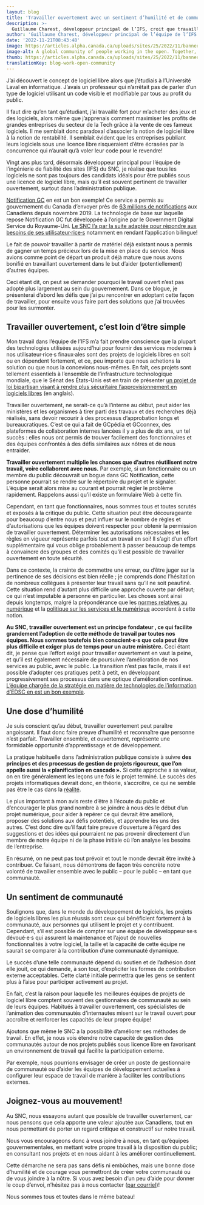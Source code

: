 ```yaml
---
layout: blog
title: 'Travailler ouvertement avec un sentiment d’humilité et de communauté'
description: >-
  Guillaume Charest, développeur principal de l’IFS, croit que travailler ouvertement avec un sentiment d’humilité et de communauté peut améliorer les expériences et les résultats liés au code source ouvert.
author: 'Guillaume Charest, développeur principal de l’équipe de l’IFS'
date: '2022-11-21T08:43:48'
image: https://articles.alpha.canada.ca/uploads/sites/25/2022/11/banner-blog-work-open-community.jpeg
image-alt: A global community of people working in the open. Together, they’re sharing ideas to improve the code’s quality. Une communauté mondiale de personnes qui travaillent ouvertement. Elles se partagent des idées pour améliorer la qualité du code.
thumb: https://articles.alpha.canada.ca/uploads/sites/25/2022/11/banner-blog-work-open-community.jpeg
translationKey: blog-work-open-community
---
```


<p>J’ai découvert le concept de logiciel libre alors que j’étudiais à l’Université Laval en informatique. J’avais un professeur qui n’arrêtait pas de parler d’un type de logiciel utilisant un code visible et modifiable par tous au profit du public.</p>



<p>Il faut dire qu’en tant qu’étudiant, j’ai travaillé fort pour m’acheter des jeux et des logiciels, alors même que j’apprenais comment maximiser les profits de grandes entreprises du secteur de la Tech grâce à la vente de ces fameux logiciels. Il me semblait donc paradoxal d’associer la notion de logiciel libre à la notion de rentabilité. Il semblait évident que les entreprises publiant leurs logiciels sous une licence libre risqueraient d’être écrasées par la concurrence qui n’aurait qu’à voler leur code pour le revendre!</p>



<p>Vingt ans plus tard, désormais développeur principal pour l’équipe de l’ingénierie de fiabilité des sites (IFS) du SNC, je réalise que tous les logiciels ne sont pas toujours des candidats idéals pour être publiés sous une licence de logiciel libre, mais qu’il est souvent pertinent de travailler ouvertement, surtout dans l’administration publique.</p>



<p><a href="https://notification.canada.ca/accueil">Notification GC</a> en est un bon exemple! Ce service a permis au gouvernement du Canada d’envoyer près de <a href="https://notification.canada.ca/activity">63 millions de notifications</a> aux Canadiens depuis novembre 2019. La technologie de base sur laquelle repose Notification GC fut développée à l’origine par le Government Digital Service du Royaume-Uni. <a href="https://numerique.canada.ca/2019/11/26/on-vous-pr%C3%A9sente-notification">Le SNC l’a par la suite adaptée pour répondre aux besoins de ses utilisateur·rice·s</a> notamment en rendant l’application bilingue!</p>



<p>Le fait de pouvoir travailler à partir de matériel déjà existant nous a permis de gagner un temps précieux lors de la mise en place du service. Nous avions comme point de départ un produit déjà mature que nous avons bonifié en travaillant ouvertement dans le but d’aider (potentiellement) d’autres équipes.</p>



<p>Ceci étant dit, on peut se demander pourquoi le travail ouvert n’est pas adopté plus largement au sein du gouvernement. Dans ce blogue, je présenterai d’abord les défis que j’ai pu rencontrer en adoptant cette façon de travailler, pour ensuite vous faire part des solutions que j’ai trouvées pour les surmonter.</p>



<h2 id="h-travailler-ouvertement-c-est-loin-d-etre-simple">Travailler ouvertement, c’est loin d’être simple</h2>



<p>Mon travail dans l’équipe de l’IFS m’a fait prendre conscience que la plupart des technologies utilisées aujourd’hui pour fournir des services modernes à nos utilisateur·rice·s finaux·ales sont des projets de logiciels libres en soit ou en dépendent fortement, et ce, peu importe que nous achetions la solution ou que nous la concevions nous-mêmes. En fait, ces projets sont tellement essentiels à l’ensemble de l’infrastructure technologique mondiale, que le Sénat des États-Unis est en train de présenter <a href="https://www.congress.gov/bill/117th-congress/senate-bill/4913">un projet de loi bipartisan visant à rendre plus sécuritaire l’approvisionnement en logiciels libres</a> (en anglais).</p>



<p>Travailler ouvertement, ne serait-ce qu’à l’interne au début, peut aider les ministères et les organismes à tirer parti des travaux et des recherches déjà réalisés, sans devoir recourir à des processus d’approbation longs et bureaucratiques. C’est ce qui a fait de GCpédia et GCconnex, des plateformes de collaboration internes lancées il y a plus de dix ans, un tel succès : elles nous ont permis de trouver facilement des fonctionnaires et des équipes confrontés à des défis similaires aux nôtres et de nous entraider.</p>



<p><strong>Travailler ouvertement multiplie les chances que d’autres réutilisent notre travail, voire collaborent avec nous.</strong> Par exemple, si un fonctionnaire ou un membre du public découvrait un bogue dans GC Notification, cette personne pourrait se rendre sur le répertoire du projet et le signaler. L’équipe serait alors mise au courant et pourrait régler le problème rapidement. Rappelons aussi qu’il existe un formulaire Web à cette fin.</p>



<p>Cependant, en tant que fonctionnaires, nous sommes tous et toutes scrutés et exposés à la critique du public. Cette situation peut être décourageante pour beaucoup d’entre nous et peut influer sur le nombre de règles et d’autorisations que les équipes doivent respecter pour obtenir la permission de travailler ouvertement. Déterminer les autorisations nécessaires et les règles en vigueur représente parfois tout un travail en soi! Il s’agit d’un effort supplémentaire qui vous oblige probablement à passer beaucoup de temps à convaincre des groupes et des comités qu’il est possible de travailler ouvertement en toute sécurité.</p>



<p>Dans ce contexte, la crainte de commettre une erreur, ou d’être juger sur la pertinence de ses décisions est bien réelle ; je comprends donc l’hésitation de nombreux collègues à présenter leur travail sans qu’il ne soit peaufiné. Cette situation rend d’autant plus difficile une approche ouverte par défaut; ce qui n’est imputable à personne en particulier. Les choses sont ainsi depuis longtemps, malgré la prépondérance que les <a href="https://www.canada.ca/fr/gouvernement/systeme/gouvernement-numerique/plans-strategiques-operations-numeriques-gouvernement-canada/ambition-numerique-canada.html#toc3.2">normes relatives au numérique</a> et la <a href="https://www.tbs-sct.canada.ca/pol/doc-fra.aspx?id=32603">politique sur les services et le numérique</a> accordent à cette notion.</p>



<p><strong>Au SNC, travailler ouvertement est un principe fondateur , ce qui facilite grandement l’adoption de cette méthode de travail par toutes nos équipes. Nous sommes toutefois bien conscient·e·s que cela peut être plus difficile et exiger plus de temps pour un autre ministère.</strong> Ceci étant dit, je pense que l’effort exigé pour travailler ouvertement en vaut la peine, et qu’il est également nécessaire de poursuivre l’amélioration de nos services au public, avec le public. La transition n’est pas facile, mais il est possible d’adopter ces pratiques petit à petit, en développant progressivement ses processus dans une optique d’amélioration continue. <a href="https://sara-sabr.github.io/ITStrategy/2021/07/09/travailler-ouvertement-partie-2.html">L’équipe chargée de la stratégie en matière de technologies de l’information d’EDSC en est un bon exemple</a>.</p>



<h2 id="h-une-dose-d-humilite">Une dose d’humilité</h2>



<p>Je suis conscient qu’au début, travailler ouvertement peut paraître angoissant. Il faut donc faire preuve d’humilité et reconnaître que personne n’est parfait. Travailler ensemble, et ouvertement, représente une formidable opportunité d’apprentissage et de développement.</p>



<p>La pratique habituelle dans l’administration publique consiste à suivre <strong>des principes et des processus de gestion de projets rigoureux, que l’on appelle aussi la « planification en cascade ».</strong> Si cette approche a sa valeur, on en tire généralement les leçons une fois le projet terminé. Le succès des projets informatiques devrait donc, en théorie, s’accroître, ce qui ne semble pas être le cas dans la <a href="https://sara-sabr.github.io/ITStrategy/2021/07/09/travailler-ouvertement-partie-2.html">réalité</a>.</p>



<p>Le plus important à mon avis reste d’être à l’écoute du public et d’encourager le plus grand nombre à se joindre à nous dès le début d’un projet numérique, pour aider à repérer ce qui devrait être amélioré, proposer des solutions aux défis potentiels, et apprendre les uns des autres. C’est donc dire qu’il faut faire preuve d’ouverture à l’égard des suggestions et des idées qui pourraient ne pas provenir directement d’un membre de notre équipe ni de la phase initiale où l’on analyse les besoins de l’entreprise.</p>



<p>En résumé, on ne peut pas tout prévoir et tout le monde devrait être invité à contribuer. Ce faisant, nous démontrons de façon très concrète notre volonté de travailler ensemble avec le public &#8211; pour le public &#8211; en tant que communauté.</p>



<h2 id="h-un-sentiment-de-communaute">Un sentiment de communauté</h2>



<p>Soulignons que, dans le monde du développement de logiciels, les projets de logiciels libres les plus réussis sont ceux qui bénéficient fortement à la communauté, aux personnes qui utilisent le projet et y contribuent. Cependant, s’il est possible de compter sur une équipe de développeur·se·s dévoué·e·s qui assurent la maintenance et l’ajout de nouvelles fonctionnalités à votre logiciel, la taille et la capacité de cette équipe ne saurait se comparer à la contribution d’une communauté dynamique.</p>



<p>Le succès d’une telle communauté dépend du soutien et de l’adhésion dont elle jouit, ce qui demande, à son tour, d’expliciter les formes de contribution externe acceptables. Cette clarté initiale permettra que les gens se sentent plus à l’aise pour participer activement au projet.</p>



<p>En fait, c’est la raison pour laquelle les meilleures équipes de projets de logiciel libre comptent souvent des gestionnaires de communauté au sein de leurs équipes. Habitués à travailler ouvertement, ces spécialistes de l’animation des communautés d’internautes misent sur le travail ouvert pour accroître et renforcer les capacités de leur propre équipe!</p>



<p>Ajoutons que même le SNC a la possibilité d’améliorer ses méthodes de travail. En effet, je nous vois étendre notre capacité de gestion des communautés autour de nos projets publiés sous licence libre en favorisant un environnement de travail qui facilite la participation externe.</p>



<p>Par exemple, nous pourrions envisager de créer un poste de gestionnaire de communauté ou d’aider les équipes de développement actuelles à configurer leur espace de travail de manière à faciliter les contributions externes.</p>



<h2 id="h-joignez-vous-au-mouvement">Joignez-vous au mouvement!</h2>



<p>Au SNC, nous essayons autant que possible de travailler ouvertement, car nous pensons que cela apporte une valeur ajoutée aux Canadiens, tout en nous permettant de porter un regard critique et constructif sur notre travail.</p>



<p>Nous vous encourageons donc à vous joindre à nous, en tant qu’équipes gouvernementales, en mettant votre propre travail à la disposition du public; en consultant nos projets et en nous aidant à les améliorer continuellement.</p>



<p>Cette démarche ne sera pas sans défis ni embûches, mais une bonne dose d’humilité et de courage vous permettront de créer votre communauté ou de vous joindre à la nôtre. Si vous avez besoin d’un peu d’aide pour donner le coup d’envoi, n’hésitez pas à nous contacter (<a href="mailto:cds-snc@tbs-sct.gc.ca">par courriel</a>)!</p>



<p>Nous sommes tous et toutes dans le même bateau!</p>

